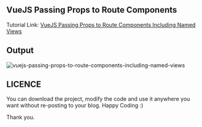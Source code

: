 ## VueJS Passing Props to Route Components
Tutorial Link: [VueJS Passing Props to Route Components Including Named Views](https://www.mynotepaper.com/vuejs-passing-props-to-route-components-including-named-views.html)

## Output
![vuejs-passing-props-to-route-components-including-named-views](https://user-images.githubusercontent.com/13184472/64371824-580acd80-d043-11e9-8d1d-75de87bd10ff.gif)

## LICENCE

You can download the project, modify the code and use it anywhere you want without re-posting to your blog. Happy Coding :)

Thank you.